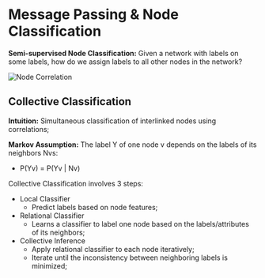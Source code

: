 # Message Passing & Node Classification

**Semi-supervised Node Classification:** Given a network with labels on some labels, how do we assign labels to all other nodes in the network?

<img src="https://github.com/zixi-liu/Graphical-Neural-Network/blob/main/Img/node-corr.PNG" alt="Node Correlation"/>

## Collective Classification

**Intuition:** Simultaneous classification of interlinked nodes using correlations;

**Markov Assumption:** The label Y of one node v depends on the labels of its neighbors Nvs:
- P(Yv) = P(Yv | Nv)

Collective Classification involves 3 steps:
- Local Classifier
  - Predict labels based on node features;
- Relational Classifier
  - Learns a classifier to label one node based on the labels/attributes of its neighbors;
- Collective Inference
  - Apply relational classifier to each node iteratively; 
  - Iterate until the inconsistency between neighboring labels is minimized;


